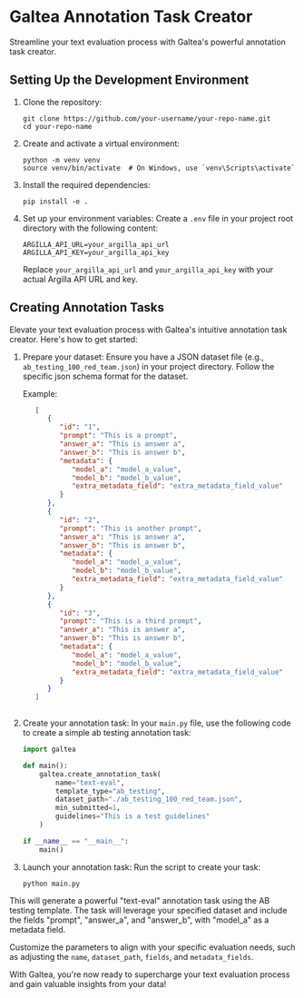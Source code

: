 # Galtea Annotation Task Creator

Streamline your text evaluation process with Galtea's powerful annotation task creator.

## Setting Up the Development Environment

1. Clone the repository:
   ```
   git clone https://github.com/your-username/your-repo-name.git
   cd your-repo-name
   ```

2. Create and activate a virtual environment:
   ```
   python -m venv venv
   source venv/bin/activate  # On Windows, use `venv\Scripts\activate`
   ```

3. Install the required dependencies:
   ```
   pip install -e .
   ```

4. Set up your environment variables:
   Create a `.env` file in your project root directory with the following content:

   ```
   ARGILLA_API_URL=your_argilla_api_url
   ARGILLA_API_KEY=your_argilla_api_key
   ```

   Replace `your_argilla_api_url` and `your_argilla_api_key` with your actual Argilla API URL and key.

## Creating Annotation Tasks

Elevate your text evaluation process with Galtea's intuitive annotation task creator. Here's how to get started:

1. Prepare your dataset:
   Ensure you have a JSON dataset file (e.g., `ab_testing_100_red_team.json`) in your project directory.
   Follow the specific json schema format for the dataset.

   Example:
   ```json
      [
         {
            "id": "1",
            "prompt": "This is a prompt",
            "answer_a": "This is answer a",
            "answer_b": "This is answer b",
            "metadata": {
               "model_a": "model_a_value",
               "model_b": "model_b_value",
               "extra_metadata_field": "extra_metadata_field_value"
            }
         },
         {
            "id": "2",
            "prompt": "This is another prompt",
            "answer_a": "This is answer a",
            "answer_b": "This is answer b",
            "metadata": {
               "model_a": "model_a_value",
               "model_b": "model_b_value",
               "extra_metadata_field": "extra_metadata_field_value"
            }
         },
         {
            "id": "3",
            "prompt": "This is a third prompt",
            "answer_a": "This is answer a",
            "answer_b": "This is answer b",
            "metadata": {
               "model_a": "model_a_value",
               "model_b": "model_b_value",
               "extra_metadata_field": "extra_metadata_field_value"
            }
         }
      ]
      
   ```

2. Create your annotation task:
   In your `main.py` file, use the following code to create a simple ab testing annotation task:

   ```python
   import galtea

   def main():
       galtea.create_annotation_task(
           name="text-eval",
           template_type="ab_testing",
           dataset_path="./ab_testing_100_red_team.json",
           min_submitted=1,
           guidelines="This is a test guidelines"
       )

   if __name__ == "__main__":
       main()
   ```

3. Launch your annotation task:
   Run the script to create your task:
   ```
   python main.py
   ```

This will generate a powerful "text-eval" annotation task using the AB testing template. The task will leverage your specified dataset and include the fields "prompt", "answer_a", and "answer_b", with "model_a" as a metadata field.

Customize the parameters to align with your specific evaluation needs, such as adjusting the `name`, `dataset_path`, `fields`, and `metadata_fields`.

With Galtea, you're now ready to supercharge your text evaluation process and gain valuable insights from your data!
